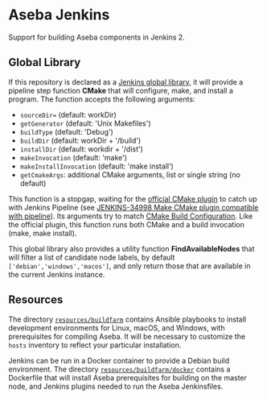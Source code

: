 # Aseba Jenkins
Support for building Aseba components in Jenkins 2.

## Global Library
If this repository is declared as a [Jenkins global library](https://github.com/jenkinsci/workflow-cps-global-lib-plugin/blob/master/README.md), it will provide a pipeline step function **CMake** that will configure, make, and install a program. The function accepts the following arguments:
* `sourceDir=` (default: workDir)
* `getGenerator` (default: 'Unix Makefiles')
* `buildType` (default: 'Debug')
* `buildDir` (default: workDir + '/build')
* `installDir` (default: workdir + '/dist')
* `makeInvocation` (default: 'make')
* `makeInstallInvocation` (default: 'make install')
* `getCmakeArgs`: additional CMake arguments, list or single string (no default)

This function is a stopgap, waiting for the [official CMake plugin](https://wiki.jenkins-ci.org/display/JENKINS/CMake+Plugin) to catch up with Jenkins Pipeline (see [JENKINS-34998 Make CMake plugin compatible with pipeline](https://issues.jenkins-ci.org/browse/JENKINS-34998)).
Its arguments try to match [CMake Build Configuration](https://wiki.jenkins-ci.org/display/JENKINS/CMake+Build+Configuration).
Like the official plugin, this function runs both CMake and a build invocation (make, make install).

This global library also provides a utility function **FindAvailableNodes** that will filter a list of candidate node labels, by default `['debian','windows','macos']`, and only return those that are available in the current Jenkins instance.

## Resources

The directory [`resources/buildfarm`](resources/buildfarm) contains Ansible playbooks to install development environments for Linux, macOS, and Windows, with prerequisites for compiling Aseba. It will be necessary to customize the `hosts` inventory to reflect your particular installation.

Jenkins can be run in a Docker container to provide a Debian build environment. The directory [`resources/buildfarm/docker`](resources/buildfarm/docker) contains a Dockerfile that will install Aseba prerequisites for building on the master node, and Jenkins plugins needed to run the Aseba Jenkinsfiles.
